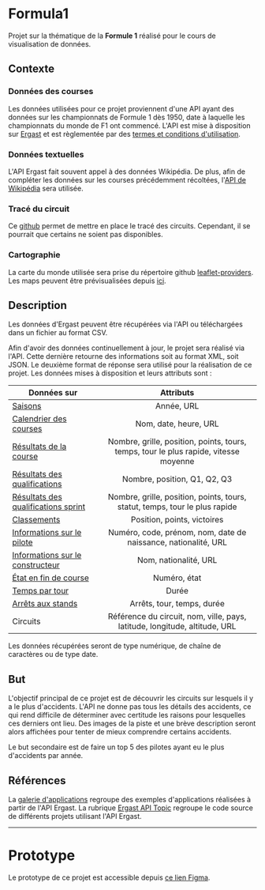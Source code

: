 # Formula1
Projet sur la thématique de la **Formule 1** réalisé pour le cours de visualisation de données.

## Contexte
### Données des courses
Les données utilisées pour ce projet proviennent d'une API ayant des données sur les championnats de Formule 1 dès 1950, date à laquelle les championnats du monde de F1 ont commencé. L'API est mise à disposition sur [Ergast](http://ergast.com/) et est règlementée par des [termes et conditions d'utilisation](http://ergast.com/mrd/terms/).

### Données textuelles
L'API Ergast fait souvent appel à des données Wikipédia. De plus, afin de compléter les données sur les courses précédemment récoltées, l'[API de Wikipédia](https://www.mediawiki.org/wiki/API:Main_page) sera utilisée.

### Tracé du circuit
Ce [github](https://github.com/bacinger/f1-circuits) permet de mettre en place le tracé des circuits. Cependant, il se pourrait que certains ne soient pas disponibles.

### Cartographie
La carte du monde utilisée sera prise du répertoire github [leaflet-providers](https://github.com/leaflet-extras/leaflet-providers). Les maps peuvent être prévisualisées depuis [ici](https://leaflet-extras.github.io/leaflet-providers/preview/). 

## Description
Les données d'Ergast peuvent être récupérées via l'API ou téléchargées dans un fichier au format CSV.

Afin d'avoir des données continuellement à jour, le projet sera réalisé via l'API. Cette dernière retourne des informations soit au format XML, soit JSON. Le deuxième format de réponse sera utilisé pour la réalisation de ce projet. Les données mises à disposition et leurs attributs sont :

| Données sur        | Attributs           |
| ------------- |:-------------:|
| [Saisons](http://ergast.com/mrd/methods/seasons/) | Année, URL |
| [Calendrier des courses](http://ergast.com/mrd/methods/schedule/) | Nom, date, heure, URL |
| [Résultats de la course](http://ergast.com/mrd/methods/results/) | Nombre, grille, position, points, tours, temps, tour le plus rapide, vitesse moyenne |
| [Résultats des qualifications](http://ergast.com/mrd/methods/qualifying/) | Nombre, position, Q1, Q2, Q3 |
| [Résultats des qualifications sprint](http://ergast.com/mrd/methods/sprint/) |  Nombre, grille, position, points, tours, statut, temps, tour le plus rapide |
| [Classements](http://ergast.com/mrd/methods/standings/) | Position, points, victoires |
| [Informations sur le pilote](http://ergast.com/mrd/methods/drivers/) | Numéro, code, prénom, nom, date de naissance, nationalité, URL |
| [Informations sur le constructeur](http://ergast.com/mrd/methods/constructors/) | Nom, nationalité, URL |
| [État en fin de course](http://ergast.com/mrd/methods/status/) | Numéro, état |
| [Temps par tour](http://ergast.com/mrd/methods/laps/) | Durée |
| [Arrêts aux stands](http://ergast.com/mrd/methods/pitstops/) | Arrêts, tour, temps, durée |
| Circuits | Référence du circuit, nom, ville, pays, latitude, longitude, altitude, URL |

Les données récupérées seront de type numérique, de chaîne de caractères ou de type date.

## But
L'objectif principal de ce projet est de découvrir les circuits sur lesquels il y a le plus d'accidents. L'API ne donne pas tous les détails des accidents, ce qui rend difficile de déterminer avec certitude les raisons pour lesquelles ces derniers ont lieu. Des images de la piste et une brève description seront alors affichées pour tenter de mieux comprendre certains accidents.

Le but secondaire est de faire un top 5 des pilotes ayant eu le plus d'accidents par année.

## Références
La [galerie d'applications](http://ergast.com/mrd/gallery/) regroupe des exemples d'applications réalisées à partir de l'API Ergast.
La rubrique [Ergast API Topic](https://github.com/topics/ergast-api) regroupe le code source de différents projets utilisant l'API Ergast.

****

# Prototype 
Le prototype de ce projet est accessible depuis [ce lien Figma](https://www.figma.com/proto/YqYlGlrm3LA8b0xfBKB89D/Formula_1-Wireframe?page-id=0%3A1&node-id=1%3A2&viewport=241%2C48%2C0.57&scaling=contain&starting-point-node-id=1%3A2).
